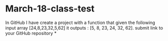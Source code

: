 # March-18-class-test

In GitHub I have create a project with a function that given the following input array [24,8,23,32,5,62] it outputs : [5, 8, 23, 24, 32, 62]. submit link to your GitHub repository \*
